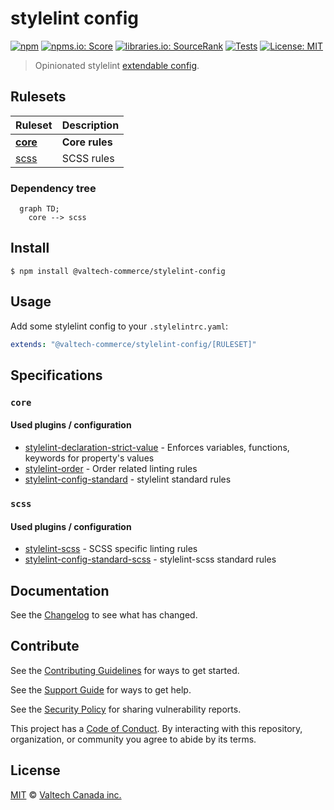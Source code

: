# stylelint config

[![npm][npm-badge]][npm-url]
[![npms.io: Score][npmsio-badge]][npmsio-url]
[![libraries.io: SourceRank][librariesio-badge]][librariesio-url]
[![Tests][tests-badge]][tests-url]
[![License: MIT][license-badge]][license-url]

> Opinionated stylelint [extendable config](https://stylelint.io/user-guide/configuration/#extends).

## Rulesets

| Ruleset                                 | Description    |
| --------------------------------------- | -------------- |
| **[core](extendable-config/core.yaml)** | **Core rules** |
| [scss](extendable-config/scss.yaml)     | SCSS rules     |

### Dependency tree

```mermaid
  graph TD;
    core --> scss
```

## Install

```
$ npm install @valtech-commerce/stylelint-config
```

## Usage

Add some stylelint config to your `.stylelintrc.yaml`:

```yaml
extends: "@valtech-commerce/stylelint-config/[RULESET]"
```

## Specifications

### `core`

#### Used plugins / configuration

- [stylelint-declaration-strict-value](https://github.com/AndyOGo/stylelint-declaration-strict-value) - Enforces variables, functions, keywords for property's values
- [stylelint-order](https://github.com/hudochenkov/stylelint-order) - Order related linting rules
- [stylelint-config-standard](https://github.com/stylelint/stylelint-config-standard) - stylelint standard rules

### `scss`

#### Used plugins / configuration

- [stylelint-scss](https://github.com/kristerkari/stylelint-scss) - SCSS specific linting rules
- [stylelint-config-standard-scss](https://github.com/stylelint-scss/stylelint-config-standard-scss) - stylelint-scss standard rules

## Documentation

See the [Changelog](CHANGELOG.md) to see what has changed.

## Contribute

See the [Contributing Guidelines](CONTRIBUTING.md) for ways to get started.

See the [Support Guide](SUPPORT.md) for ways to get help.

See the [Security Policy](SECURITY.md) for sharing vulnerability reports.

This project has a [Code of Conduct](CODE_OF_CONDUCT.md).
By interacting with this repository, organization, or community you agree to abide by its terms.

## License

[MIT](LICENSE) © [Valtech Canada inc.](https://www.valtech.ca/)

[npm-badge]: https://img.shields.io/npm/v/@valtech-commerce/stylelint-config?style=flat-square
[npmsio-badge]: https://img.shields.io/npms-io/final-score/@valtech-commerce/stylelint-config?style=flat-square
[librariesio-badge]: https://img.shields.io/librariesio/sourcerank/npm/@valtech-commerce/stylelint-config?style=flat-square
[tests-badge]: https://img.shields.io/github/actions/workflow/status/valtech-commerce/stylelint-config/tests.yaml?style=flat-square&branch=main
[license-badge]: https://img.shields.io/badge/license-MIT-green?style=flat-square
[npm-url]: https://www.npmjs.com/package/@valtech-commerce/stylelint-config
[npmsio-url]: https://npms.io/search?q=%40valtech-commerce%2Fstylelint-config
[librariesio-url]: https://libraries.io/npm/@valtech-commerce%2Fstylelint-config
[tests-url]: https://github.com/valtech-commerce/stylelint-config/actions/workflows/tests.yaml?query=branch%3Amain
[license-url]: https://opensource.org/licenses/MIT
